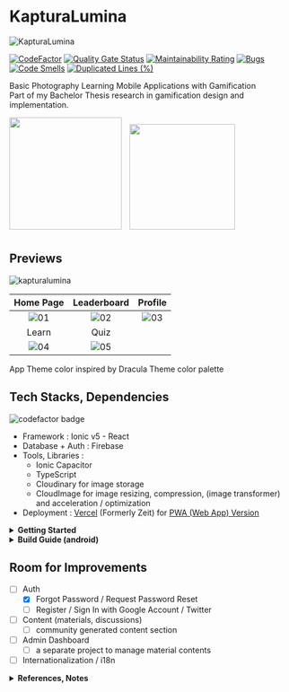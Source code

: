 # KapturaLumina
![KapturaLumina](previews/banner.jpg)

[![CodeFactor](https://www.codefactor.io/repository/github/sozonome/kapturalumina/badge)](https://www.codefactor.io/repository/github/sozonome/kapturalumina)
[![Quality Gate Status](https://sonarcloud.io/api/project_badges/measure?project=sozonome_kapturalumina&metric=alert_status)](https://sonarcloud.io/dashboard?id=sozonome_kapturalumina) [![Maintainability Rating](https://sonarcloud.io/api/project_badges/measure?project=sozonome_kapturalumina&metric=sqale_rating)](https://sonarcloud.io/dashboard?id=sozonome_kapturalumina) [![Bugs](https://sonarcloud.io/api/project_badges/measure?project=sozonome_kapturalumina&metric=bugs)](https://sonarcloud.io/dashboard?id=sozonome_kapturalumina) [![Code Smells](https://sonarcloud.io/api/project_badges/measure?project=sozonome_kapturalumina&metric=code_smells)](https://sonarcloud.io/dashboard?id=sozonome_kapturalumina) [![Duplicated Lines (%)](https://sonarcloud.io/api/project_badges/measure?project=sozonome_kapturalumina&metric=duplicated_lines_density)](https://sonarcloud.io/dashboard?id=sozonome_kapturalumina)

Basic Photography Learning Mobile Applications with Gamification <br/>
Part of my Bachelor Thesis research in gamification design and implementation.

[<img src="https://play.google.com/intl/en_us/badges/static/images/badges/en_badge_web_generic.png" width="200"/>](https://play.google.com/store/apps/details?id=dev.sznm.kapturalumina) [<img src="https://user-images.githubusercontent.com/9122190/28998409-c5bf7362-7a00-11e7-9b63-db56694522e7.png" width="188" style="padding:10px"/>](https://kapturalumina.sznm.dev)

## Previews

![kapturalumina](https://socialify.git.ci/sozonome/kapturalumina/image?description=1&font=Inter&pattern=Overlapping%20Hexagons&stargazers=1&theme=Dark)

Home Page | Leaderboard | Profile
:-------------------------:|:-------------------------:|:-------------------------:
![01](previews/01.jpg) | ![02](previews/02.jpg) | ![03](previews/03.jpg)
Learn | Quiz | 
![04](previews/04.jpg) | ![05](previews/05.jpg) | 

App Theme color inspired by Dracula Theme color palette

## Tech Stacks, Dependencies
![codefactor badge](https://www.codefactor.io/repository/github/sozonome/kapturalumina/badge?style=for-the-badge)
* Framework : Ionic v5 - React
* Database + Auth : Firebase
* Tools, Libraries : 
  - Ionic Capacitor
  - TypeScript
  - Cloudinary for image storage
  - CloudImage for image resizing, compression, (image transformer) and acceleration / optimization
* Deployment : [Vercel](https://vercel.com) (Formerly Zeit) for [PWA (Web App) Version](https://kapturalumina.sznm.dev)

<details>
  <summary><strong>Getting Started</strong></summary>
 
  ## SettingUptheFirebase
  In order for the application to run, you will need to connect it to Firebase Auth and Database. 
  
  1. Create a firebase project
  2. Go to project settings, add a web app to acquire the API key
  3. Go to Authentication -> Sign In Method -> Enable Email/Password
  4. Go to Database -> pick Realtime Database -> import [this sample database file](sample-database.json)

  ## Getting Started
  1. [Download](https://nodejs.org) and install node.js
  2. Install ionic CLI : 
    `npm install -g ionic`
  3. Clone this repo
    `git clone https://github.com/sozonome/kapturalumina.git`
  4. Run `npm i` or `yarn` from project root
  5. Run `npx cap sync android` to synchronize capacitor deps / native bridges
  6. Run `ionic s`
</details>

<details>
  <summary><strong>Build Guide (android)</strong></summary>

  **Make sure** you have installed Android Studio

  ## General Build Guide
  * `npm run build-release-android` or `npm run build-clean-release-android`

  ## Build to APK Guide
  1. `npm run build-release-android`,
  2. `npm run debug-android`, wait until Android Studio Open and finish setting up Gradle etc
  3. Clean Project + Rebuild Project if needed
  4. Go to Build > Generate Signed Bundle / APK 
  5. Put in the password of the KeyStore
  6. Done
</details>

## Room for Improvements
- [ ] Auth
  - [x] Forgot Password / Request Password Reset
  - [ ] Register / Sign In with Google Account / Twitter
- [ ] Content (materials, discussions)
  - [ ] community generated content section
- [ ] Admin Dashboard
  - [ ] a separate project to manage material contents
- [ ] Internationalization / i18n

<details>
  <summary><strong>References, Notes</strong></summary>

  ## References
  ##### Some references and problems I encounter during development and I think will be helpful for my next projects
  - [Ionic](https://ionicframework.com/)
    - [Ionic Docs](https://ionicframework.com/docs/react) 
    - [Ionic + React + Firebase Tutorial](https://www.youtube.com/playlist?list=PLYxzS__5yYQlhvyLXSKhv4oAvl06MInSE)
    - [Change Font](https://commentedcoding.com/how-to-create-a-settings-page-with-customizable-font-family-in-ionic-5-steps/)
    - [Theming](https://ionicframework.com/docs/theming/themes)
    - [Colors - Color Generator](https://ionicframework.com/docs/theming/colors)
    - Hardware Back Button Android Problem
      - [Hardware Back Button Android Problem - Android](https://ionicframework.com/docs/developing/hardware-back-button)
      - [Hardware Back Button Android Problem - Android](https://forum.ionicframework.com/t/react-handle-hardware-back-button/183566/3)
        <pre><code>setupConfig({
          swipeBackEnabled: false,
          hardwareBackButton: false, //android
        });</code></pre>
      - [React Config](https://ionicframework.com/docs/react/config)
        - [Capacitor App API - Add listener back button](https://capacitor.ionicframework.com/docs/apis/app/)
        - [App Minimize](https://ionicframework.com/docs/native/app-minimize)
  - [Environment Variables](https://www.youtube.com/watch?v=17UVejOw3zA)
  - [Firebase](https://firebase.google.com/)
    - [React Auth with Firebase and Hooks](https://www.youtube.com/watch?v=unr4s3jd9qA)
    - [Manage Users](https://firebase.google.com/docs/auth/web/manage-users)
    - [Realtime Database Read and Write](https://firebase.google.com/docs/database/web/read-and-write)
    - [Send Password Reset Email](https://firebase.google.com/docs/auth/web/manage-users#send_a_password_reset_email)
  - [Persistent Login](https://www.youtube.com/watch?v=2Oz-OLB8FQQ)
  - [Capacitor](https://capacitor.ionicframework.com/docs/)
  - [Android App Version Number](https://www.freakyjolly.com/change-version-number-of-app-in-android-studio/#.XtM01TPiuHs)
  - [TypeScript - Utility Types](https://www.typescriptlang.org/docs/handbook/utility-types.html)
</details>

